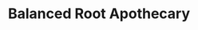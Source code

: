 ---
title: "Balanced Root Apothecary"
url: /denver/balanced-root-apothecary/
shop: variety store
---